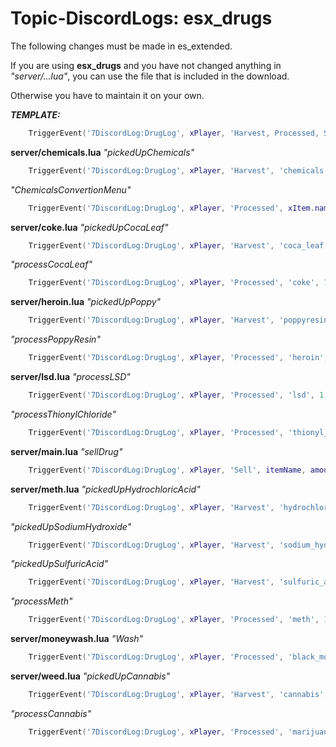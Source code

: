 # Topic-DiscordLogs: esx_drugs

The following changes must be made in es_extended.

If you are using **esx_drugs** and you have not changed anything in *"server/...lua"*, you can use the file that is included in the download.

Otherwise you have to maintain it on your own.

***TEMPLATE:***
```lua
    TriggerEvent('7DiscordLog:DrugLog', xPlayer, 'Harvest, Processed, Sell', 'ITEM_NAME', AMOUNT, PRICE/NULL)
```

**server/chemicals.lua**
*"pickedUpChemicals"*
```lua
	TriggerEvent('7DiscordLog:DrugLog', xPlayer, 'Harvest', 'chemicals', 1, null)
```

*"ChemicalsConvertionMenu"*
```lua
	TriggerEvent('7DiscordLog:DrugLog', xPlayer, 'Processed', xItem.name, amount, null)
```

**server/coke.lua**
*"pickedUpCocaLeaf"*
```lua
	TriggerEvent('7DiscordLog:DrugLog', xPlayer, 'Harvest', 'coca_leaf', 1, null)
```

*"processCocaLeaf"*
```lua
	TriggerEvent('7DiscordLog:DrugLog', xPlayer, 'Processed', 'coke', 1, null)
```

**server/heroin.lua**
*"pickedUpPoppy"*
```lua
	TriggerEvent('7DiscordLog:DrugLog', xPlayer, 'Harvest', 'poppyresin', 1, null)
```

*"processPoppyResin"*
```lua
	TriggerEvent('7DiscordLog:DrugLog', xPlayer, 'Processed', 'heroin', 1, null)
```

**server/lsd.lua**
*"processLSD"*
```lua
	TriggerEvent('7DiscordLog:DrugLog', xPlayer, 'Processed', 'lsd', 1, null)
```

*"processThionylChloride"*
```lua
	TriggerEvent('7DiscordLog:DrugLog', xPlayer, 'Processed', 'thionyl_chloride', 1, null)
```

**server/main.lua**
*"sellDrug"*
```lua
	TriggerEvent('7DiscordLog:DrugLog', xPlayer, 'Sell', itemName, amount, price)
```

**server/meth.lua**
*"pickedUpHydrochloricAcid"*
```lua
	TriggerEvent('7DiscordLog:DrugLog', xPlayer, 'Harvest', 'hydrochloric_acid', 1, null)
```

*"pickedUpSodiumHydroxide"*
```lua
	TriggerEvent('7DiscordLog:DrugLog', xPlayer, 'Harvest', 'sodium_hydroxide', 1, null)
```

*"pickedUpSulfuricAcid"*
```lua
	TriggerEvent('7DiscordLog:DrugLog', xPlayer, 'Harvest', 'sulfuric_acid', 1, null)
```

*"processMeth"*
```lua
	TriggerEvent('7DiscordLog:DrugLog', xPlayer, 'Processed', 'meth', 1, null)
```

**server/moneywash.lua**
*"Wash"*
```lua
	TriggerEvent('7DiscordLog:DrugLog', xPlayer, 'Processed', 'black_money', ammount, null)
```

**server/weed.lua**
*"pickedUpCannabis"*
```lua
	TriggerEvent('7DiscordLog:DrugLog', xPlayer, 'Harvest', 'cannabis', 1, null)
```

*"processCannabis"*
```lua
	TriggerEvent('7DiscordLog:DrugLog', xPlayer, 'Processed', 'marijuana', 1, null)
```
